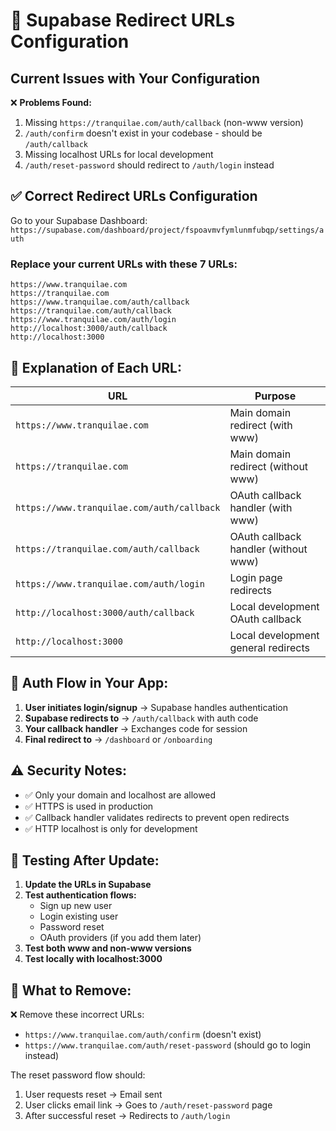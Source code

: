 # 🔄 Supabase Redirect URLs Configuration

## Current Issues with Your Configuration

❌ **Problems Found:**
1. Missing `https://tranquilae.com/auth/callback` (non-www version)
2. `/auth/confirm` doesn't exist in your codebase - should be `/auth/callback`
3. Missing localhost URLs for local development
4. `/auth/reset-password` should redirect to `/auth/login` instead

## ✅ **Correct Redirect URLs Configuration**

Go to your Supabase Dashboard:
`https://supabase.com/dashboard/project/fspoavmvfymlunmfubqp/settings/auth`

### **Replace your current URLs with these 7 URLs:**

```
https://www.tranquilae.com
https://tranquilae.com
https://www.tranquilae.com/auth/callback
https://tranquilae.com/auth/callback
https://www.tranquilae.com/auth/login
http://localhost:3000/auth/callback
http://localhost:3000
```

## 📝 **Explanation of Each URL:**

| URL | Purpose |
|-----|---------|
| `https://www.tranquilae.com` | Main domain redirect (with www) |
| `https://tranquilae.com` | Main domain redirect (without www) |
| `https://www.tranquilae.com/auth/callback` | OAuth callback handler (with www) |
| `https://tranquilae.com/auth/callback` | OAuth callback handler (without www) |
| `https://www.tranquilae.com/auth/login` | Login page redirects |
| `http://localhost:3000/auth/callback` | Local development OAuth callback |
| `http://localhost:3000` | Local development general redirects |

## 🔄 **Auth Flow in Your App:**

1. **User initiates login/signup** → Supabase handles authentication
2. **Supabase redirects to** → `/auth/callback` with auth code
3. **Your callback handler** → Exchanges code for session
4. **Final redirect to** → `/dashboard` or `/onboarding`

## ⚠️ **Security Notes:**

- ✅ Only your domain and localhost are allowed
- ✅ HTTPS is used in production
- ✅ Callback handler validates redirects to prevent open redirects
- ✅ HTTP localhost is only for development

## 🧪 **Testing After Update:**

1. **Update the URLs in Supabase**
2. **Test authentication flows:**
   - Sign up new user
   - Login existing user
   - Password reset
   - OAuth providers (if you add them later)
3. **Test both www and non-www versions**
4. **Test locally with localhost:3000**

## 🚨 **What to Remove:**

❌ Remove these incorrect URLs:
- `https://www.tranquilae.com/auth/confirm` (doesn't exist)
- `https://www.tranquilae.com/auth/reset-password` (should go to login instead)

The reset password flow should:
1. User requests reset → Email sent
2. User clicks email link → Goes to `/auth/reset-password` page
3. After successful reset → Redirects to `/auth/login`
